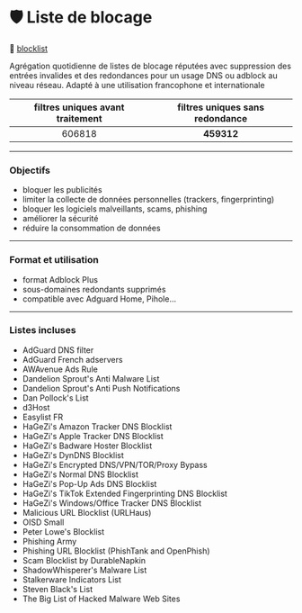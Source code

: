 # 🛡️ Liste de blocage ###

🔗 [blocklist](https://raw.githubusercontent.com/PbDNS/Blocklists/refs/heads/main/blocklist.txt)

Agrégation quotidienne de listes de blocage réputées avec suppression des entrées invalides et des redondances pour un usage DNS ou adblock au niveau réseau.
Adapté à une utilisation francophone et internationale

<!-- STATISTICS_TABLE_START -->

| **filtres uniques avant traitement** | **filtres uniques sans redondance** |
|:------------------------------------:|:------------------------------------:|
| 606818                    | **459312**                 |

<!-- STATISTICS_TABLE_END -->

---

### Objectifs
- bloquer les publicités
- limiter la collecte de données personnelles (trackers, fingerprinting)
- bloquer les logiciels malveillants, scams, phishing
- améliorer la sécurité
- réduire la consommation de données

---

### Format et utilisation
- format Adblock Plus
- sous-domaines redondants supprimés
- compatible avec Adguard Home, Pihole...

---

### Listes incluses
- AdGuard DNS filter
- AdGuard French adservers
- AWAvenue Ads Rule
- Dandelion Sprout's Anti Malware List
- Dandelion Sprout's Anti Push Notifications
- Dan Pollock's List
- d3Host
- Easylist FR
- HaGeZi's Amazon Tracker DNS Blocklist
- HaGeZi's Apple Tracker DNS Blocklist
- HaGeZi's Badware Hoster Blocklist
- HaGeZi's DynDNS Blocklist
- HaGeZi's Encrypted DNS/VPN/TOR/Proxy Bypass
- HaGeZi's Normal DNS Blocklist
- HaGeZi's Pop-Up Ads DNS Blocklist
- HaGeZi's TikTok Extended Fingerprinting DNS Blocklist
- HaGeZi's Windows/Office Tracker DNS Blocklist
- Malicious URL Blocklist (URLHaus)
- OISD Small
- Peter Lowe's Blocklist
- Phishing Army
- Phishing URL Blocklist (PhishTank and OpenPhish)
- Scam Blocklist by DurableNapkin
- ShadowWhisperer's Malware List
- Stalkerware Indicators List
- Steven Black's List
- The Big List of Hacked Malware Web Sites
